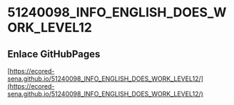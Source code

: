 # **51240098_INFO_ENGLISH_DOES_WORK_LEVEL12**

## **Enlace GitHubPages**

[https://ecored-sena.github.io/51240098_INFO_ENGLISH_DOES_WORK_LEVEL12/](https://ecored-sena.github.io/51240098_INFO_ENGLISH_DOES_WORK_LEVEL12/)

#
